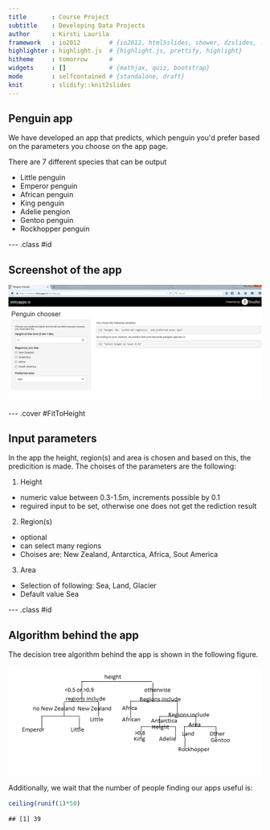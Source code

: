 ```yaml
---
title       : Course Project
subtitle    : Developing Data Projects
author      : Kirsti Laurila
framework   : io2012        # {io2012, html5slides, shower, dzslides, ...}
highlighter : highlight.js  # {highlight.js, prettify, highlight}
hitheme     : tomorrow      # 
widgets     : []            # {mathjax, quiz, bootstrap}
mode        : selfcontained # {standalone, draft}
knit        : slidify::knit2slides
---
```



## Penguin app

We have developed an app that predicts, which penguin you'd prefer based on the parameters you choose on the app page. 


There are 7 different species that can be output 

* Little penguin
* Emperor penguin
* African penguin
* King penguin
* Adelie pengion
* Gentoo penguin
* Rockhopper penguin


--- .class #id 

## Screenshot of the app

<img style="float:middle" src="assets/img/printscreen.png" />

--- .cover #FitToHeight


## Input parameters

In the app the height, region(s) and area is chosen and based on this, the predicition is made. The choises of the parameters are the following: 

1. Height
  * numeric value between 0.3-1.5m, increments possible by 0.1
  * reguired input to be set, otherwise one does not get the rediction result
2. Region(s)
  * optional
  * can select many regions
  * Choises are: New Zealand, Antarctica, Africa, Sout America
3. Area
  * Selection of following: Sea, Land, Glacier
  * Default value Sea

---  .class #id 

## Algorithm behind the app

The decision tree algorithm behind the app is shown in the following figure.

<img style="float:middle" src="assets/img/tree.png" />

Additionally, we wait that the number of people finding our apps useful is: 


```r
ceiling(runif(1)*50)
```

```
## [1] 39
```

